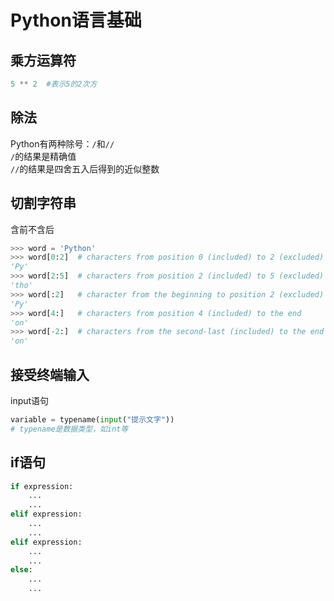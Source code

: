 # Python语言基础

## 乘方运算符

```py
5 ** 2  #表示5的2次方
```  

## 除法

Python有两种除号：`/`和`//`  
`/`的结果是精确值  
`//`的结果是四舍五入后得到的近似整数  

## 切割字符串

含前不含后

```py
>>> word = 'Python'
>>> word[0:2]  # characters from position 0 (included) to 2 (excluded)
'Py'
>>> word[2:5]  # characters from position 2 (included) to 5 (excluded)
'tho'
>>> word[:2]   # character from the beginning to position 2 (excluded)
'Py'
>>> word[4:]   # characters from position 4 (included) to the end
'on'
>>> word[-2:]  # characters from the second-last (included) to the end
'on'
```  

## 接受终端输入

input语句

```py
variable = typename(input("提示文字"))
# typename是数据类型，如int等
```  

## if语句

```py
if expression:
    ...
    ...
elif expression:
    ...
    ...
elif expression:
    ...
    ...
else:
    ...
    ...
```  
